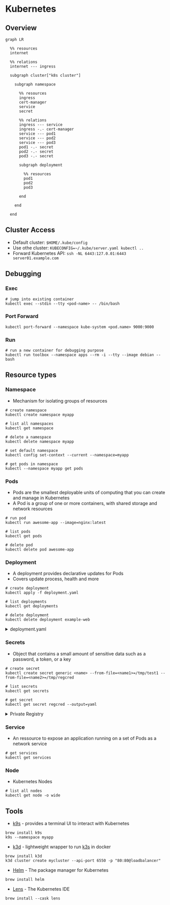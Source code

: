 # Kubernetes

## Overview

```mermaid
graph LR

  %% resources
  internet
  
  %% relations
  internet --- ingress

  subgraph cluster["k8s cluster"]

    subgraph namespace

      %% resources
      ingress
      cert-manager
      service
      secret

      %% relations
      ingress --- service
      ingress -.- cert-manager
      service --- pod1
      service --- pod2
      service --- pod3
      pod1 -.- secret
      pod2 -.- secret
      pod3 -.- secret
      
      subgraph deployment
      
        %% resources
        pod1
        pod2
        pod3
      
      end
    
    end

  end
```

## Cluster Access

* Default cluster: `$HOME/.kube/config`
* Use othe cluster: `KUBECONFIG=~/.kube/server.yaml kubectl ..`
* Forward Kubernetes API: `ssh -NL 6443:127.0.01:6443 server01.example.com`

## Debugging

### Exec

```shell
# jump into existing container
kubectl exec --stdin --tty <pod-name> -- /bin/bash
```

### Port Forward

```shell
kubectl port-forward --namespace kube-system <pod.name> 9000:9000
```

### Run

```shell
# run a new container for debugging purpose
kubectl run toolbox --namespace apps --rm -i --tty --image debian -- bash
```

## Resource types

### Namespace

* Mechanism for isolating groups of resources

```shell
# create namespace
kubectl create namespace myapp

# list all namespaces
kubectl get namespace

# delete a namespace
kubectl delete namespace myapp

# set default namespace
kubectl config set-context --current --namespace=myapp

# get pods in namespace
kubectl --namespace myapp get pods
```

### Pods

* Pods are the smallest deployable units of computing that you can create and manage in Kubernetes
* A Pod is a group of one or more containers, with shared storage and network resources

```shell
# run pod
kubectl run awesome-app --image=nginx:latest

# list pods
kubectl get pods

# delete pod
kubectl delete pod awesome-app
```

### Deployment

* A deployment provides declarative updates for Pods
* Covers update process, health and more

```shell
# create deployment
kubectl apply -f deployment.yaml

# list deployments
kubectl get deployments

# delete deployment
kubectl delete deployment example-web
```

<details>
  <summary>deployment.yaml</summary>
  
```yaml
apiVersion: apps/v1
kind: Deployment
metadata:
  labels:
    app: example-web
  name: example-web
spec:
  replicas: 1
  selector:
    matchLabels:
      app: example-web
  template:
    metadata:
      labels:
        app: example-web
    spec:
      containers:
      - image: nginx:latest
        name: example-web
        resources:
          requests:
            cpu: 10m
            memory: 16Mi
          limits:
            cpu: 20m
            memory: 32Mi
```
  
</details>


### Secrets

* Object that contains a small amount of sensitive data such as a password, a token, or a key

```shell
# create secret
kubectl create secret generic <name> --from-file=<name1>=/tmp/test1 --from-file=<name2>=/tmp/regcred

# list secrets
kubectl get secrets

# get secret
kubectl get secret regcred --output=yaml
```

<details>
  <summary>Private Registry</summary>
  
Example `--from-file`-file:

```json
{"auths":{"registry.example.com":{"username":"<token-username>","password":"<token>","email":"<token-username>@example.com"}}}
```
  
</details>

### Service

* An ressource to expose an application running on a set of Pods as a network service

```shell
# get services
kubectl get services
```
  
### Node

* Kubernetes Nodes
  
```shell
# list all nodes
kubectl get node -o wide
```

## Tools

* [k9s](https://github.com/derailed/k9s) - provides a terminal UI to interact with Kubernetes
```shell
brew install k9s
k9s --namespace myapp
```
* [k3d](https://github.com/rancher/k3d) - lightweight wrapper to run [k3s](https://github.com/k3s-io/k3s/blob/master/README.md) in docker
```shell
brew install k3d
k3d cluster create mycluster --api-port 6550 -p "80:80@loadbalancer"
```
* [Helm](https://helm.sh/) - The package manager for Kubernetes
```shell
brew install helm
```
* [Lens](https://k8slens.dev/) - The Kubernetes IDE
```shell
brew install --cask lens
```
